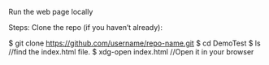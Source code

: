 Run the web page locally

Steps:
Clone the repo (if you haven’t already):

$ git clone https://github.com/username/repo-name.git
$ cd DemoTest
$ ls //find the index.html file.
$ xdg-open index.html  //Open it in your browser
